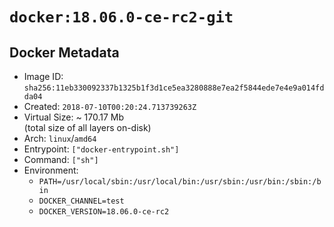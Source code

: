 # `docker:18.06.0-ce-rc2-git`

## Docker Metadata

- Image ID: `sha256:11eb330092337b1325b1f3d1ce5ea3280888e7ea2f5844ede7e4e9a014fdda04`
- Created: `2018-07-10T00:20:24.713739263Z`
- Virtual Size: ~ 170.17 Mb  
  (total size of all layers on-disk)
- Arch: `linux`/`amd64`
- Entrypoint: `["docker-entrypoint.sh"]`
- Command: `["sh"]`
- Environment:
  - `PATH=/usr/local/sbin:/usr/local/bin:/usr/sbin:/usr/bin:/sbin:/bin`
  - `DOCKER_CHANNEL=test`
  - `DOCKER_VERSION=18.06.0-ce-rc2`
